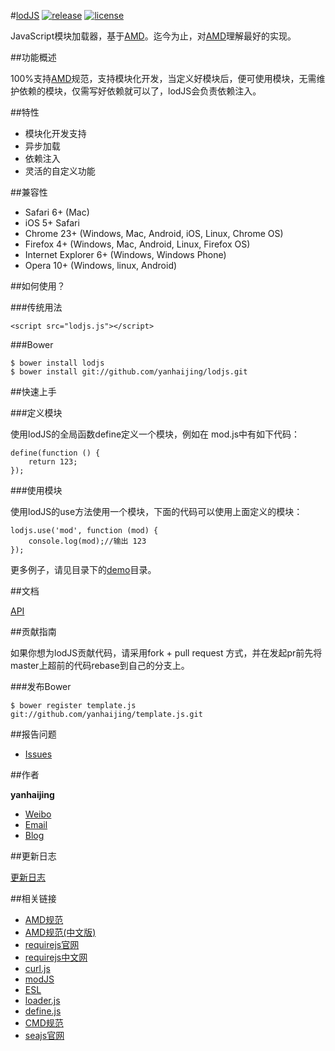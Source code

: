 #[lodJS](https://github.com/yanhaijing/lodjs) [![release](https://img.shields.io/badge/release-v0.1.0-orange.svg)](https://github.com/yanhaijing/template.js/releases/tag/v0.1.0) [![license](http://img.shields.io/npm/l/express.svg)](https://github.com/yanhaijing/lodjs/blob/master/MIT-LICENSE.txt)

JavaScript模块加载器，基于[AMD](https://github.com/amdjs/amdjs-api/blob/master/AMD.md)。迄今为止，对[AMD](https://github.com/amdjs/amdjs-api/blob/master/AMD.md)理解最好的实现。

##功能概述

100%支持[AMD](https://github.com/amdjs/amdjs-api/blob/master/AMD.md)规范，支持模块化开发，当定义好模块后，便可使用模块，无需维护依赖的模块，仅需写好依赖就可以了，lodJS会负责依赖注入。

##特性

- 模块化开发支持
- 异步加载
- 依赖注入
- 灵活的自定义功能

##兼容性

- Safari 6+ (Mac)
- iOS 5+ Safari
- Chrome 23+ (Windows, Mac, Android, iOS, Linux, Chrome OS)
- Firefox 4+ (Windows, Mac, Android, Linux, Firefox OS)
- Internet Explorer 6+ (Windows, Windows Phone)
- Opera 10+ (Windows, linux, Android)

##如何使用？

###传统用法
	
	<script src="lodjs.js"></script>

###Bower

	$ bower install lodjs
	$ bower install git://github.com/yanhaijing/lodjs.git

##快速上手

###定义模块

使用lodJS的全局函数define定义一个模块，例如在 mod.js中有如下代码：

	define(function () {
		return 123;
	});

###使用模块

使用lodJS的use方法使用一个模块，下面的代码可以使用上面定义的模块：

	lodjs.use('mod', function (mod) {
		console.log(mod);//输出 123
	});

更多例子，请见目录下的[demo](demo)目录。

##文档

[API](doc/api.md)

##贡献指南

如果你想为lodJS贡献代码，请采用fork + pull request 方式，并在发起pr前先将master上超前的代码rebase到自己的分支上。

###发布Bower
	
	$ bower register template.js git://github.com/yanhaijing/template.js.git

##报告问题

- [Issues](https://github.com/yanhaijing/lodjs/issues "报告问题")

##作者

**yanhaijing**

- [Weibo](http://weibo.com/yanhaijing1234 "yanhaijing's Weibo")
- [Email](mailto:yanhaijing@yeah.net "yanhaijing's Email")
- [Blog](http://yanhaijing.com "yanhaijing's Blog")

##更新日志

[更新日志](CHANGELOG.md)

##相关链接
- [AMD规范](https://github.com/amdjs/amdjs-api/blob/master/AMD.md)
- [AMD规范(中文版)](https://github.com/amdjs/amdjs-api/wiki/AMD-(%E4%B8%AD%E6%96%87%E7%89%88))
- [requirejs官网](http://requirejs.org/)
- [requirejs中文网](http://requirejs.cn/)
- [curl.js](https://github.com/cujojs/curl)
- [modJS](https://github.com/fex-team/mod)
- [ESL](https://github.com/ecomfe/esl)
- [loader.js](https://github.com/ember-cli/loader.js)
- [define.js](https://github.com/fixjs/define.js)
- [CMD规范](https://github.com/cmdjs/specification/blob/master/draft/module.md)
- [seajs官网](http://seajs.org/docs/)